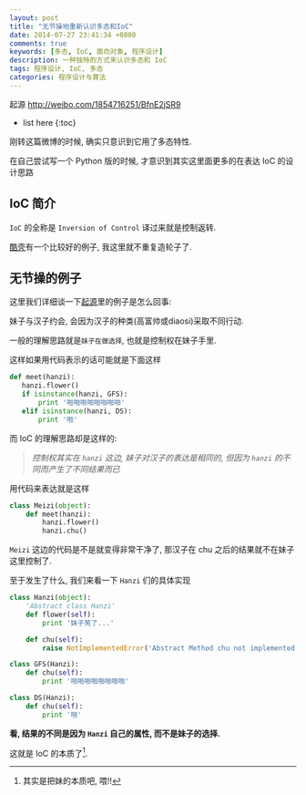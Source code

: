 ```yaml
---
layout: post
title: "无节操地重新认识多态和IoC"
date: 2014-07-27 23:41:34 +0800
comments: true
keywords: [多态, IoC, 面向对象, 程序设计]
description: 一种独特的方式来认识多态和 IoC
tags: 程序设计, IoC, 多态
categories: 程序设计与算法
---
```


起源 <http://weibo.com/1854716251/BfnE2jSR9>

<!--more-->

* list here
{:toc}

刚转这篇微博的时候, 确实只意识到它用了多态特性.

在自己尝试写一个 Python 版的时候, 才意识到其实这里面更多的在表达 IoC 的设计思路

## IoC 简介

`IoC` 的全称是 `Inversion of Control` 译过来就是控制返转.

[酷壳][1]有一个比较好的例子, 我这里就不重复造轮子了.

## 无节操的例子

这里我们详细谈一下[起源][2]里的例子是怎么回事:

妹子与汉子约会, 会因为汉子的种类(高富帅或diaosi)采取不同行动.

一般的理解思路就是`妹子在做选择`, 也就是控制权在妹子手里.

这样如果用代码表示的话可能就是下面这样

```python
def meet(hanzi):
   hanzi.flower()
   if isinstance(hanzi, GFS):
       print '啪啪啪啪啪啪啪啪'
   elif isinstance(hanzi, DS):
       print '啪'
```

而 IoC 的理解思路却是这样的:

> *控制权其实在 `hanzi` 这边, 妹子对汉子的表达是相同的, 但因为 `hanzi` 的不同而产生了不同结果而已*

用代码来表达就是这样

```python
class Meizi(object):
    def meet(hanzi):
        hanzi.flower()
        hanzi.chu()
```

`Meizi` 这边的代码是不是就变得非常干净了, 那汉子在 chu 之后的结果就不在妹子这里控制了.

至于发生了什么, 我们来看一下 `Hanzi` 们的具体实现

```python
class Hanzi(object):
    'Abstract class Hanzi'
    def flower(self):
        print '妹子笑了...'

    def chu(self):
        raise NotImplementedError('Abstract Method chu not implemented yet')

class GFS(Hanzi):
    def chu(self):
        print '啪啪啪啪啪啪啪啪'

class DS(Hanzi):
    def chu(self):
        print '啪'
```

**看, 结果的不同是因为 `Hanzi` 自己的属性, 而不是妹子的选择.**

这就是 IoC 的本质了[^1].


[1]: http://coolshell.cn/articles/9949.html "酷壳"

[2]: http://weibo.com/1854716251/BfnE2jSR9 "PHP版"

[^1]: 其实是把妹的本质吧, 喂!!



